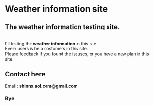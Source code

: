 # Weather information site
<h2>The weather information testing site.</h2>
<br>I'll testing the <strong>weather information</strong> in this site.
<br>Every users is be a costomers in this site.
<br>Please feedback if you found the issuses, or you have a new plan in this site.
<h2>Contact here</h2>
<p>Email : <strong>shinno.aol.com@gmail.com</strong></p>
<h3>Bye.</h3>
